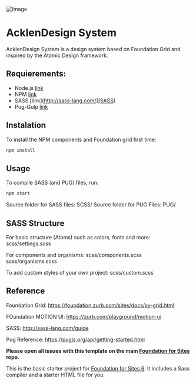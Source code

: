 ![Image](https://angelameow.github.io/acklendesign/img/acklen-design.svg)

# AcklenDesign System

AcklenDesign System is a design system based on Foundation Grid and inspired by the Atomic Design framework.

## Requierements:
- Node.js [link](https://nodejs.org/en/)
- NPM [link](https://www.npmjs.com/get-npm?utm_source=house&utm_medium=homepage&utm_campaign=free%20orgs&utm_term=Install%20npm)
- SASS [link](http://sass-lang.com/](SASS)
- Pug-Gulp [link](https://www.npmjs.com/package/gulp-pug)

## Instalation

To install the NPM components and Foundation grid first time:
```bash
npm install
```

## Usage

To compile SASS (and PUG) files, run:
```bash
npm start
```
Source folder for SASS files:
SCSS/
Source folder for PUG Files:
PUG/


## SASS Structure

For basic structure (Atoms) such as colors, fonts and more:
scss/settings.scss

For components and organisms:
scss/components.scss
scss/organisms.scss

To add custom styles of your own project:
scss/custom.scss

## Reference

Foundation Grid:
https://foundation.zurb.com/sites/docs/xy-grid.html

FOundation MOTION UI:
https://zurb.com/playground/motion-ui


SASS:
http://sass-lang.com/guide

Pug Reference:
https://pugjs.org/api/getting-started.html


**Please open all issues with this template on the main [Foundation for Sites](https://github.com/zurb/foundation-sites/issues) repo.**

This is the basic starter project for [Foundation for Sites 6](http://foundation.zurb.com/sites). It includes a Sass compiler and a starter HTML file for you.


